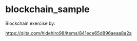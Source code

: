 # blockchain_sample

Blockchain exercise by:

https://qiita.com/hidehiro98/items/841ece65d896aeaa8a2a
